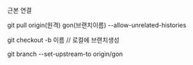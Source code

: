 근본 연결


git pull origin(원격) gon(브랜치이름) --allow-unrelated-histories

git checkout -b 이름    // 로컬에 브랜치생성

git branch --set-upstream-to origin/gon